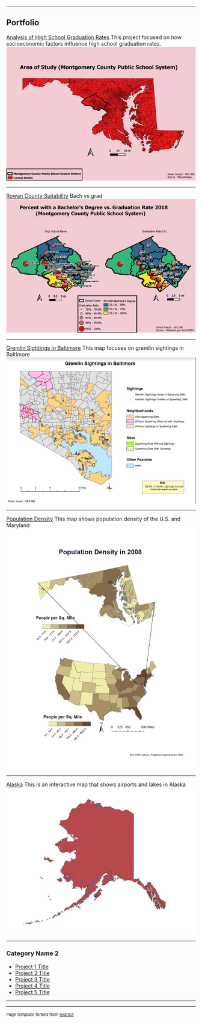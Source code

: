 
---

## Portfolio

[Analysis of High School Graduation Rates](/rowan/poverview.md) 
This project focused on how socioeconomic factors influence high school graduation rates.  
[<img src="images/AOS2.jpg?raw=true"/>](/rowan/poverview.md)

---

[Rowan County Suitability](/rowan/bad.md) 
Bach vs grad
[<img src="images/bad.jpg?raw=true"/>](/rowan/bad.md)

---
[Gremlin Sightings in Baltimore](rowan/gremlin.md)
This map focuses on gremlin sightings in Baltimore
[<img src="images/gremlin.jpg?raw=true"/>](rowan/gremlin.md)

---
[Population Density](rowan/population.md)
This map shows population density of the U.S. and Maryland
[<img src="images/population density.jpg?raw=true"/>](rowan/population.md)

---

[Alaska](danjos2.github.io/webmap)
This is an interactive map that shows airports and lakes in Alaska
[<img src="images/alaska.jpg?raw=true"/>](pdf/gremlin)


---

### Category Name 2

- [Project 1 Title](http://example.com/)
- [Project 2 Title](http://example.com/)
- [Project 3 Title](http://example.com/)
- [Project 4 Title](http://example.com/)
- [Project 5 Title](http://example.com/)

---




---
<p style="font-size:11px">Page template forked from <a href="https://github.com/evanca/quick-portfolio">evanca</a></p>
<!-- Remove above link if you don't want to attibute -->
